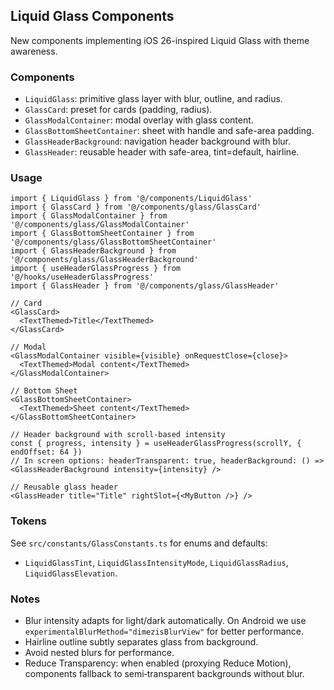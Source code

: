 ## Liquid Glass Components

New components implementing iOS 26-inspired Liquid Glass with theme awareness.

### Components

- `LiquidGlass`: primitive glass layer with blur, outline, and radius.
- `GlassCard`: preset for cards (padding, radius).
- `GlassModalContainer`: modal overlay with glass content.
- `GlassBottomSheetContainer`: sheet with handle and safe-area padding.
- `GlassHeaderBackground`: navigation header background with blur.
- `GlassHeader`: reusable header with safe-area, tint=default, hairline.

### Usage

```tsx
import { LiquidGlass } from '@/components/LiquidGlass'
import { GlassCard } from '@/components/glass/GlassCard'
import { GlassModalContainer } from '@/components/glass/GlassModalContainer'
import { GlassBottomSheetContainer } from '@/components/glass/GlassBottomSheetContainer'
import { GlassHeaderBackground } from '@/components/glass/GlassHeaderBackground'
import { useHeaderGlassProgress } from '@/hooks/useHeaderGlassProgress'
import { GlassHeader } from '@/components/glass/GlassHeader'

// Card
<GlassCard>
  <TextThemed>Title</TextThemed>
</GlassCard>

// Modal
<GlassModalContainer visible={visible} onRequestClose={close}>
  <TextThemed>Modal content</TextThemed>
</GlassModalContainer>

// Bottom Sheet
<GlassBottomSheetContainer>
  <TextThemed>Sheet content</TextThemed>
</GlassBottomSheetContainer>

// Header background with scroll-based intensity
const { progress, intensity } = useHeaderGlassProgress(scrollY, { endOffset: 64 })
// In screen options: headerTransparent: true, headerBackground: () => <GlassHeaderBackground intensity={intensity} />

// Reusable glass header
<GlassHeader title="Title" rightSlot={<MyButton />} />
```

### Tokens

See `src/constants/GlassConstants.ts` for enums and defaults:

- `LiquidGlassTint`, `LiquidGlassIntensityMode`, `LiquidGlassRadius`, `LiquidGlassElevation`.

### Notes

- Blur intensity adapts for light/dark automatically. On Android we use `experimentalBlurMethod="dimezisBlurView"` for better performance.
- Hairline outline subtly separates glass from background.
- Avoid nested blurs for performance.
- Reduce Transparency: when enabled (proxying Reduce Motion), components fallback to semi‑transparent backgrounds without blur.

